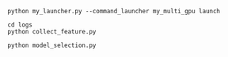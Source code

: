 ```
python my_launcher.py --command_launcher my_multi_gpu launch
```
```
cd logs
python collect_feature.py
```
```
python model_selection.py
```
